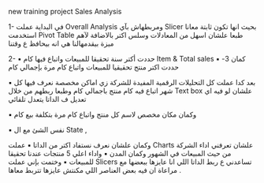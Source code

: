 new training project Sales Analysis

1- في البداية عملت Overall Analysis ومربطهاش بآي Slicer بحيث انها تكون ثابتة معانا
استخدمت Pivot Table طبعا علشان اسهل من المعادلات وسلس اكتر بالاضافة لآهم ميزة بيقدمهالنا هي انه بيحافظ ع وقتنا

2- ▪️ حددت أكتر سنة تحقيقا للمبيعات واتباع فيها كام Item & Total sales كمان
3- ▪️ حددت اكتر منتج تحقيقيا للمبيعات واتباع كام مرة بإجمالي كام

▪️ بعد كدا عملت كل التحليلات الرقمية المفيدة للشركة زي اماكن مخصصة نعرف فيها كل شهر اتباع فيه كام منتج باجمالي كام وطبعا ربطهم من خلال Text box علشان لو فيه اي تعديل ف الداتا يتعدل تلقائي

▪️ وكمان مكان مخصص لاسم كل منتج واتباع كام مرة بتكلفة بيع كام

▪️ نفس الشئ مع ال State ,

وكمان علشان نعرف نستفاد اكتر من الداتا
▪️ عملت Charts علشان تعرفني اداء الشركة من حيث المبيعات في الشهور وكمان المدن
▪️ واداء اعلي 5 منتجات عندنا تحقيقا للمبيعات
▪️ وختمت بإني عملت Slicers تساعدني ع ربط الداتا اللي انا عايزها ببعضها مع مراعاة ان فيه بعض العناصر اللي مكنتش عايزها تتربط معاها .
